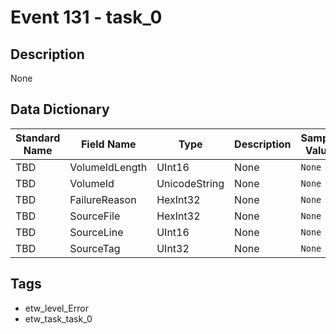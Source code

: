 # Event 131 - task_0

## Description
None

## Data Dictionary
|Standard Name|Field Name|Type|Description|Sample Value|
|---|---|---|---|---|
|TBD|VolumeIdLength|UInt16|None|`None`|
|TBD|VolumeId|UnicodeString|None|`None`|
|TBD|FailureReason|HexInt32|None|`None`|
|TBD|SourceFile|HexInt32|None|`None`|
|TBD|SourceLine|UInt16|None|`None`|
|TBD|SourceTag|UInt32|None|`None`|

## Tags
* etw_level_Error
* etw_task_task_0